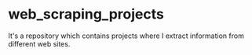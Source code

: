 # web_scraping_projects
It's a repository which contains projects where I extract information from different web sites.
